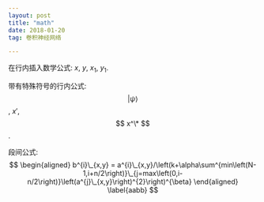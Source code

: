 ```yaml
---
layout: post
title: "math"
date: 2018-01-20 
tag: 卷积神经网络  

--- 
```


在行内插入数学公式: $x$, $y$, $x_1$, $y_1$.

带有特殊符号的行内公式:
$$|\psi\rangle$$, $x'$, $$ x^\* $$.  

段间公式:  
$$
    \begin{aligned}
    b^{i}\_{x,y} = a^{i}\_{x,y}/\left(k+\alpha\sum^{min\left(N-1,i+n/2\right)}\_{j=max\left(0,i-n/2\right)}\left(a^{j}\_{x,y}\right)^{2}\right)^{\beta}
    \end{aligned}
    \label{aabb}
$$


